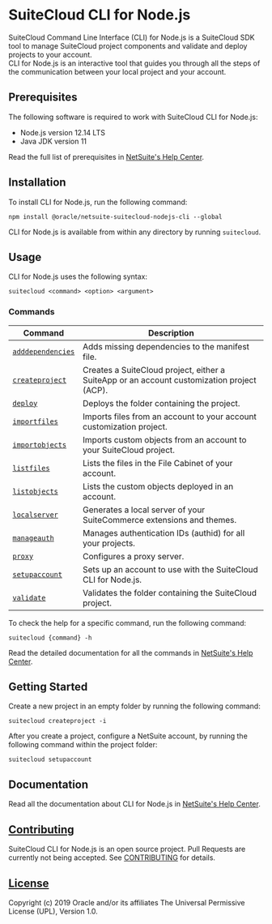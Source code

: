 # SuiteCloud CLI for Node.js
SuiteCloud Command Line Interface (CLI) for Node.js is a SuiteCloud SDK tool to manage SuiteCloud project components and validate and deploy projects to your account.\
CLI for Node.js is an interactive tool that guides you through all the steps of the communication between your local project and your account.

## Prerequisites
The following software is required to work with SuiteCloud CLI for Node.js:
- Node.js version 12.14 LTS
- Java JDK version 11

Read the full list of prerequisites in [NetSuite's Help Center](https://system.netsuite.com/app/help/helpcenter.nl?fid=section_1558708810.html).
  
## Installation
To install CLI for Node.js, run the following command:
```
npm install @oracle/netsuite-suitecloud-nodejs-cli --global
```

CLI for Node.js is available from within any directory by running `suitecloud`.

## Usage
CLI for Node.js uses the following syntax: 
```
suitecloud <command> <option> <argument>
```

### Commands
| Command | Description |
| --- | --- |
| [`adddependencies`](https://system.netsuite.com/app/help/helpcenter.nl?fid=section_155981452469.html)| Adds missing dependencies to the manifest file.|
|[`createproject`](https://system.netsuite.com/app/help/helpcenter.nl?fid=section_156041348327.html)|Creates a SuiteCloud project, either a SuiteApp or an account customization project (ACP).|
|[`deploy`](https://system.netsuite.com/app/help/helpcenter.nl?fid=section_156044636320.html)|Deploys the folder containing the project.|
|[`importfiles`](https://system.netsuite.com/app/help/helpcenter.nl?fid=section_156041963273.html)|Imports files from an account to your account customization project.|
|[`importobjects`](https://system.netsuite.com/app/help/helpcenter.nl?fid=section_156042181820.html)|Imports custom objects from an account to your SuiteCloud project.|
|[`listfiles`](https://system.netsuite.com/app/help/helpcenter.nl?fid=section_156042966488.html)|Lists the files in the File Cabinet of your account.|
|[`listobjects`](https://system.netsuite.com/app/help/helpcenter.nl?fid=section_156043303237.html)|Lists the custom objects deployed in an account.|
|[`localserver`](https://system.netsuite.com/app/help/helpcenter.nl?fid=section_156043691482.html)|Generates a local server of your SuiteCommerce extensions and themes.|
|[`manageauth`](https://system.netsuite.com/app/help/helpcenter.nl?fid=section_157304934116.html)|Manages authentication IDs (authid) for all your projects.|
|[`proxy`](https://system.netsuite.com/app/help/helpcenter.nl?fid=section_156044426239.html)|Configures a proxy server.|
|[`setupaccount`](https://system.netsuite.com/app/help/helpcenter.nl?fid=section_156044528841.html)|Sets up an account to use with the SuiteCloud CLI for Node.js.|
|[`validate`](https://system.netsuite.com/app/help/helpcenter.nl?fid=section_156049843194.html)|Validates the folder containing the SuiteCloud project.|

To check the help for a specific command, run the following command:
```
suitecloud {command} -h
```

Read the detailed documentation for all the commands in [NetSuite's Help Center](https://system.netsuite.com/app/help/helpcenter.nl?fid=chapter_155931263126.html).

## Getting Started
Create a new project in an empty folder by running the following command:
```
suitecloud createproject -i
```

After you create a project, configure a NetSuite account, by running the following command within the project folder:
```
suitecloud setupaccount
```

## Documentation
Read all the documentation about CLI for Node.js in [NetSuite's Help Center](
https://system.netsuite.com/app/help/helpcenter.nl?fid=chapter_1558708800.html).

## [Contributing](./CONTRIBUTING.md)
SuiteCloud CLI for Node.js is an open source project. Pull Requests are currently not being accepted. See [CONTRIBUTING](./CONTRIBUTING.md) for details.

## [License](./LICENSE.txt)
Copyright (c) 2019 Oracle and/or its affiliates The Universal Permissive License (UPL), Version 1.0.